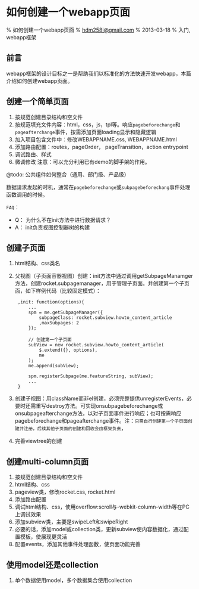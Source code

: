 # 如何创建一个webapp页面

% 如何创建一个webapp页面
% hdm258i@gmail.com
% 2013-03-18
% 入门, webapp框架


## 前言

webapp框架的设计目标之一是帮助我们以标准化的方法快速开发webapp，本篇介绍如何创建webapp页面。



## 创建一个简单页面

1. 按规范创建目录结构和空文件
2. 按规范填充文件内容：html，css，js，tpl等。响应`pagebeforechange`和`pageafterchange`事件，按需添加页面loading显示和隐藏逻辑
3. 加入项目包含文件中：修改WEBAPPNAME.css, WEBAPPNAME.html
4. 添加路由配置：routes，pageOrder， pageTransition，action entrypoint
5. 调试路由、样式
6. 微调修改
注意：可以充分利用已有demo的脚手架的作用。

@todo: 公共组件如何整合（通用、部门级、产品级）

数据请求发起的时机，通常在`pagebeforechange`或`subpagebeforechang`事件处理函数调用的时候。

`FAQ`：

* Q： 为什么不在init方法中进行数据请求？
* A： init负责视图控制器树的构建




## 创建子页面

1. html结构、css类名
2. 父视图（子页面容器视图）创建：init方法中通过调用getSubpageManamger方法，创建rocket.subpagemanager，用于管理子页面。并创建第一个子页面，如下样例代码（比较固定模式）：

        ,init: function(options){
            ...
            spm = me.getSubpageManager({    
                subpageClass: rocket.subview.howto_content_article
                ,maxSubpages: 2
            });                
                            
            // 创建第一个子页面
            subView = new rocket.subview.howto_content_article(
                $.extend({}, options),          
                me             
            );
            me.append(subView);
                            
            spm.registerSubpage(me.featureString, subView);
            ...
        }

3. 创建子视图：用className而非el创建，必须完整提供unregisterEvents，必要时还需重写destroy方法。可实现onsubpagebeforechange或onsubpageafterchange方法，以对子页面事件进行响应；也可按需响应pagebeforechange和pageafterchange事件。注：`只需自行创建第一个子页面创建并注册，后续其他子页面的创建和回收会由框架负责`，

4. 完善viewtree的创建


## 创建multi-column页面

1. 按规范创建目录结构和空文件
2. html结构、css
3. pageview类，修改rocket.css, rocket.html
4. 添加路由配置
5. 调试html结构、css，使用overflow:scroll与-webkit-column-width等在PC上调试效果
6. 添加subview类，主要是swipeLeft和swipeRight
7. 必要的话，添加model或collection类，更新subview使内容数据化，通过配置模板，使展现更灵活
8. 配置events，添加其他事件处理函数，使页面功能完善


## 使用model还是collection

1. 单个数据使用model，多个数据集合使用collection
